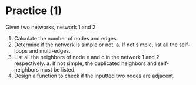 # Practice (1)
Given two networks, network 1 and 2 
1. Calculate the number of nodes and edges.
2. Determine if the network is simple or not.
   a. If not simple, list all the self-loops and multi-edges.
3. List all the neighbors of node e and c in the network 1 and 2 respectively.
   a. If not simple, the duplicated neighbors and self-neighbors must be listed.
4. Design a function to check if the inputted two nodes are adjacent.
